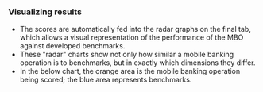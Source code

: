 
### Visualizing results

- The scores are automatically fed into the radar graphs on the final tab, which allows a visual representation of the performance of the MBO against developed benchmarks. 
- These "radar" charts show not only how similar a mobile banking operation is to benchmarks, but in exactly which dimensions they differ.  
- In the below chart, the orange area is the mobile banking operation being scored; the blue area represents benchmarks.